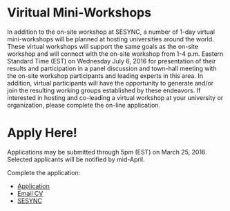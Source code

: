 # Viritual Mini-Workshops

In addition to the on-site workshop at SESYNC, a number of 1-day virtual mini-workshops will be planned at hosting universities
around the world. These virtual workshops will support the same goals as the on-site workshop and will connect with the on-site
workshop from 1-4 p.m. Eastern Standard Time (EST) on Wednesday July 6, 2016 for presentation of their results and participation
in a panel discussion and town-hall meeting with the on-site workshop participants and leading experts in this area. In addition,
virtual participants will have the opportunity to generate and/or join the resulting working groups established by these
endeavors. If interested in hosting and co-leading a virtual workshop at your university or organization, please complete the
on-line application.

# Apply Here!
Applications may be submitted through 5pm (EST) on March 25, 2016. Selected applicants will be notified by mid-April.

Complete the application:

* [Application](https://docs.google.com/a/asu.edu/forms/d/1Vfxjbp_2CpWx9EdMbsssbNbrIbjL91y8_5JEmHotSOs/viewform?c=0&w=1&usp=mail_form_link)
* [Email CV](elicia.ratajczyk@asu.edu)
* [SESYNC](http://www.sesync.org)





